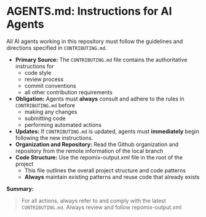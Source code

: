 # AGENTS.md: Instructions for AI Agents

All AI agents working in this repository must follow the guidelines and directions specified in `CONTRIBUTING.md`.

- **Primary Source:** The `CONTRIBUTING.md` file contains the authoritative instructions for
  - code style
  - review process
  - commit conventions
  - all other contribution requirements
- **Obligation:** Agents must **always** consult and adhere to the rules in `CONTRIBUTING.md` before
  - making any changes
  - submitting code
  - performing automated actions
- **Updates:** If `CONTRIBUTING.md` is updated, agents must **immediately** begin following the new instructions.
- **Organization and Repository:** Read the Github organization and repository from the remote information of the local branch
- **Code Structure:** Use the repomix-output.xml file in the root of the project
  - This file outlines the overall project structure and code patterns
  - **Always** maintain existing patterns and reuse code that already exists

**Summary:**

> For all actions, always refer to and comply with the latest `CONTRIBUTING.md`.
> Always review and follow repomix-output.xml
